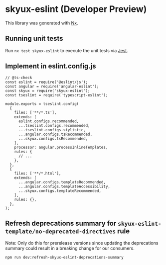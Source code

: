 # skyux-eslint (Developer Preview)

This library was generated with [Nx](https://nx.dev).

## Running unit tests

Run `nx test skyux-eslint` to execute the unit tests via [Jest](https://jestjs.io).

## Implement in eslint.config.js

```
// @ts-check
const eslint = require('@eslint/js');
const angular = require('angular-eslint');
const skyux = require('skyux-eslint');
const tseslint = require('typescript-eslint');

module.exports = tseslint.config(
  {
    files: ['**/*.ts'],
    extends: [
      eslint.configs.recommended,
      ...tseslint.configs.recommended,
      ...tseslint.configs.stylistic,
      ...angular.configs.tsRecommended,
      ...skyux.configs.tsRecommended,
    ],
    processor: angular.processInlineTemplates,
    rules: {
      // ...
    },
  },
  {
    files: ['**/*.html'],
    extends: [
      ...angular.configs.templateRecommended,
      ...angular.configs.templateAccessibility,
      ...skyux.configs.templateRecommended,
    ],
    rules: {},
  },
);
```

## Refresh deprecations summary for `skyux-eslint-template/no-deprecated-directives` rule

Note: Only do this for prerelease versions since updating the deprecations summary could result in a breaking change for our consumers.

```
npm run dev:refresh-skyux-eslint-deprecations-summary
```
